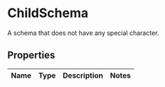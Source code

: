 

# ChildSchema

A schema that does not have any special character.
## Properties

Name | Type | Description | Notes
------------ | ------------- | ------------- | -------------



